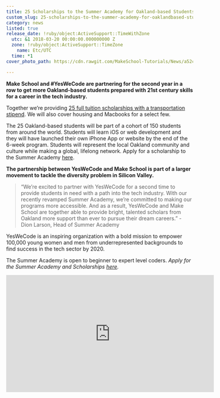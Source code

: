```yaml
---
title: 25 Scholarships to the Summer Academy for Oakland-based Students
custom_slug: 25-scholarships-to-the-summer-academy-for-oaklandbased-students
category: news
listed: true
release_date: !ruby/object:ActiveSupport::TimeWithZone
  utc: &1 2018-03-20 00:00:00.000000000 Z
  zone: !ruby/object:ActiveSupport::TimeZone
    name: Etc/UTC
  time: *1
cover_photo_path: https://cdn.rawgit.com/MakeSchool-Tutorials/News/a52c1e5ac9683f828bb3990d01dc2bc38449423b//55aab329-5d09-4559-b9bb-755a91d22f4c/cover_photo.jpeg

---
```

**Make School and #YesWeCode are partnering for the second year in a row to get more Oakland-based students prepared with 21st century skills for a career in the tech industry.**

Together we’re providing [25 full tuition scholarships with a transportation stipend](https://www.makeschool.com/summer-academy/san-francisco/?code=Yeswecode2018). We will also cover housing and Macbooks for a select few.  

The 25 Oakland-based students will be part of a cohort of 150 students from around the world.  Students will learn iOS or web development and they will have launched their own iPhone App or website by the end of the 6-week program. Students will represent the local Oakland community and culture while making a global, lifelong network. Apply for a scholarship to the Summer Academy [here](https://www.makeschool.com/apply?code=Yeswecode2018).

**The partnership between YesWeCode and Make School is part of a larger movement to tackle the diversity problem in Silicon Valley.**

> “We’re excited to partner with YesWeCode for a second time to provide students in need with a path into the tech industry. With our recently revamped Summer Academy, we’re committed to making our programs more accessible. And as a result, YesWeCode and Make School are together able to provide bright, talented scholars from Oakland more support than ever to pursue their dream careers.” -   Dion Larson, Head of Summer Academy 


YesWeCode is an inspiring organization with a bold mission to empower 100,000 young women and men from underrepresented backgrounds to find success in the tech sector by 2020. 


The Summer Academy is open to beginner to expert level coders. *Apply for the Summer Academy and Scholarships [here](https://www.makeschool.com/apply?code=Yeswecode2018).*

<iframe width="560" height="315" src="https://www.youtube.com/embed/EiPr3pdnflU" frameborder="0" allow="autoplay; encrypted-media" allowfullscreen></iframe>